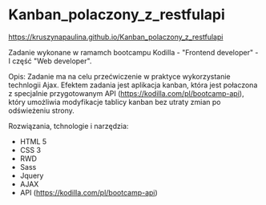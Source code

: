 # Kanban_polaczony_z_restfulapi

https://kruszynapaulina.github.io/Kanban_polaczony_z_restfulapi
 
Zadanie wykonane w ramamch bootcampu Kodilla - "Frontend developer" - I część "Web developer".
 
Opis:
Zadanie ma na celu przećwiczenie w praktyce wykorzystanie technlogii Ajax. Efektem zadania jest aplikacja kanban, która jest połaczona z specjalnie przygotowanym API (https://kodilla.com/pl/bootcamp-api), który umożliwia modyfikacje tablicy kanban bez utraty zmian po odświeżeniu strony.
 
Rozwiązania, tchnologie i narzędzia:
- HTML 5
- CSS 3
- RWD
- Sass
- Jquery
- AJAX
- API (https://kodilla.com/pl/bootcamp-api)
